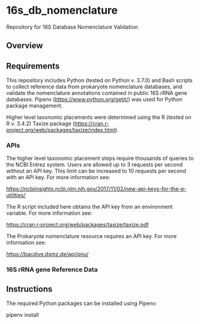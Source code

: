# 16s_db_nomenclature
Repository for 16S Database Nomenclature Validation

## Overview

## Requirements

This repository includes Python (tested on Python v. 3.7.0) and Bash scripts to collect reference data from prokaryote nomenclature databases, and validate the nomenclature annotations contained in public 16S rRNA gene databases. Pipenv (https://www.python.org/getit/) was used for Python package management. 

Higher level taxonomic placements were determined using the R (tested on R v. 3.4.2) Taxize package (https://cran.r-project.org/web/packages/taxize/index.html). 

### APIs 

The higher level taxonomic placement steps require thousands of queries to the NCBI Entrez system. Users are allowed up to 3 requests per second without an API key. This limit can be increased to 10 requests per second with an API key. For more information see:

https://ncbiinsights.ncbi.nlm.nih.gov/2017/11/02/new-api-keys-for-the-e-utilities/

The R script included here obtains the API key from an environment variable. For more information see:

https://cran.r-project.org/web/packages/taxize/taxize.pdf


The Prokaryote nomenclature resource requires an API key. For more information see:

https://bacdive.dsmz.de/api/pnu/



### 16S rRNA gene Reference Data




## Instructions

The required Python packages can be installed using Pipenv:

pipenv install
